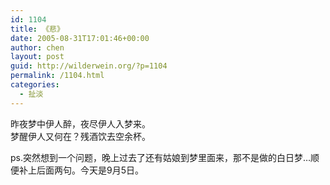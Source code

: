 ```yaml
---
id: 1104
title: 《悲》
date: 2005-08-31T17:01:46+00:00
author: chen
layout: post
guid: http://wilderwein.org/?p=1104
permalink: /1104.html
categories:
  - 扯淡
---
```

昨夜梦中伊人醉，夜尽伊人入梦来。  
梦醒伊人又何在？残酒饮去空余杯。

ps.突然想到一个问题，晚上过去了还有姑娘到梦里面来，那不是做的白日梦&#8230;顺便补上后面两句。今天是9月5日。
